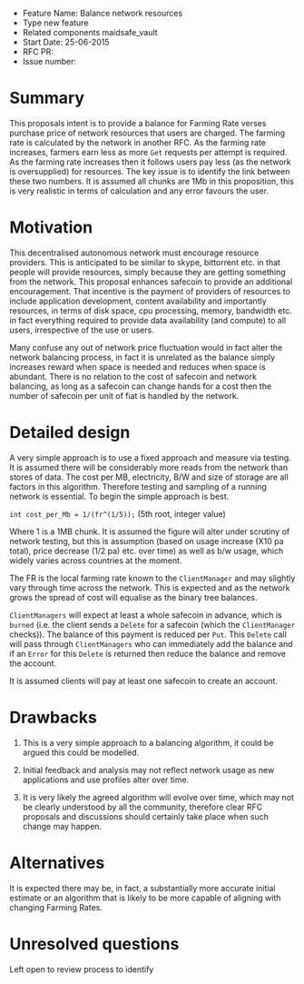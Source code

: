 - Feature Name: Balance network resources 
- Type new feature
- Related components maidsafe_vault 
- Start Date: 25-06-2015 
- RFC PR: 
- Issue number: 

# Summary

This proposals intent is to provide a balance for Farming Rate verses purchase price of network
resources that users are charged. The farming rate is calculated by the network in another RFC.
As the farming rate increases, farmers earn less as more `Get` requests per attempt is required.
As the farming rate increases then it follows users pay less (as the network is oversupplied) for
resources. The key issue is to identify the link between these two numbers. It is assumed
all chunks are 1Mb in this proposition, this is very realistic in terms of calculation and 
any error favours the user. 

# Motivation

This decentralised autonomous network must encourage resource providers. This is anticipated
to be similar to skype, bittorrent etc. in that people will provide resources, simply because 
they are getting something from the network. This proposal enhances safecoin to provide an
additional encouragement. That incentive is the payment of providers of resources to include
application development, content availability and importantly resources, in terms of disk space,
cpu processing, memory, bandwidth etc. in fact everything required to provide data availability
(and compute) to all users, irrespective of the use or users.

Many confuse any out of network price fluctuation would in fact alter the network balancing process, 
in fact it is unrelated as the balance simply increases reward when space is needed and reduces when
space is abundant. There is no relation to the cost of safecoin and network balancing, as long as 
a safecoin can change hands for a cost then the number of safecoin per unit of fiat is handled by
the network.

# Detailed design

A very simple approach is to use a fixed approach and measure via testing. It is assumed there will 
be considerably more reads from the network than stores of data. The cost per MB, electricity, B/W 
and size of storage are all factors in this algorithm. Therefore testing and sampling of a running 
network is essential. To begin the simple approach is best. 

`int cost_per_Mb = 1/(fr^(1/5));`  (5th root, integer value)

Where 1 is a 1MB chunk. It is assumed the figure will alter under scrutiny of network testing, but 
this is assumption (based on usage increase (X10 pa total), price decrease (1/2 pa) etc. over time)
as well as b/w usage, which widely varies across countries at the moment. 

The FR is the local farming rate known to the `ClientManager` and may slightly vary through time across
the network. This is expected and as the network grows the spread of cost will equalise as the binary 
tree balances. 

`ClientManagers` will expect at least a whole safecoin in advance, which is `burned` (i.e. the client 
sends a `Delete` for a safecoin (which the `ClientManager` checks)). The balance of this payment is 
reduced per `Put`. This `Delete` call will pass through `ClientManagers` who can immediately add the 
balance and if an `Error` for this `Delete` is returned then reduce the balance and remove the account.

It is assumed clients will pay at least one safecoin to create an account. 

# Drawbacks

1. This is a very simple approach to a balancing algorithm, it could be argued this could be modelled.

2. Initial feedback and analysis may not reflect network usage as new applications and use profiles
alter over time.

3. It is very likely the agreed algorithm will evolve over time, which may not be clearly understood by all
the community, therefore clear RFC proposals and discussions should certainly take place when such 
change may happen.

# Alternatives

It is expected there may be, in fact, a substantially more accurate initial estimate or an algorithm
that is likely to be more capable of aligning with changing Farming Rates.

# Unresolved questions

Left open to review process to identify 
